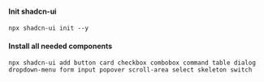 #### Init shadcn-ui
`npx shadcn-ui init --y`
#### Install all needed components
`npx shadcn-ui add button card checkbox combobox command table dialog dropdown-menu form input popover scroll-area select skeleton switch `
